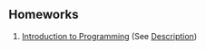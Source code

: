 ## Homeworks
01. [Introduction to Programming](01.Intro-Programming-Homework)
(See [Description](https://github.com/TelerikAcademy/CSharp-Part-1/blob/master/Topics/01.%20Introduction-to-Programming/homework/README.md))